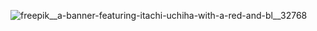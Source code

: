  ![freepik__a-banner-featuring-itachi-uchiha-with-a-red-and-bl__32768](https://github.com/user-attachments/assets/e03d08ce-d1da-45b4-b55f-dfac636fc4b1)

